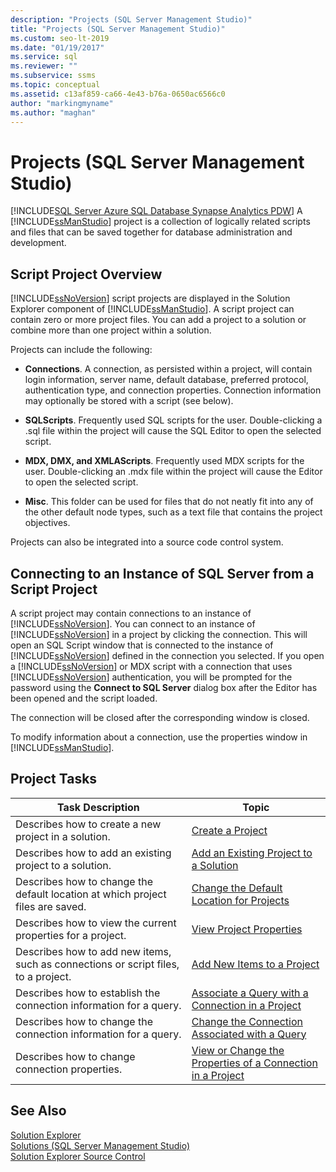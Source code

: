 ```yaml
---
description: "Projects (SQL Server Management Studio)"
title: "Projects (SQL Server Management Studio)"
ms.custom: seo-lt-2019
ms.date: "01/19/2017"
ms.service: sql
ms.reviewer: ""
ms.subservice: ssms
ms.topic: conceptual
ms.assetid: c13af859-ca66-4e43-b76a-0650ac6566c0
author: "markingmyname"
ms.author: "maghan"
---
```

# Projects (SQL Server Management Studio)
[!INCLUDE[SQL Server Azure SQL Database Synapse Analytics PDW](../../includes/applies-to-version/sql-asdb-asdbmi-asa-pdw.md)]
A [!INCLUDE[ssManStudio](../../includes/ssmanstudio-md.md)] project is a collection of logically related scripts and files that can be saved together for database administration and development.  
  
## Script Project Overview  
[!INCLUDE[ssNoVersion](../../includes/ssnoversion-md.md)] script projects are displayed in the Solution Explorer component of [!INCLUDE[ssManStudio](../../includes/ssmanstudio-md.md)]. A script project can contain zero or more project files. You can add a project to a solution or combine more than one project within a solution.  
  
Projects can include the following:  
  
-   **Connections**. A connection, as persisted within a project, will contain login information, server name, default database, preferred protocol, authentication type, and connection properties. Connection information may optionally be stored with a script (see below).  
  
-   **SQLScripts**. Frequently used SQL scripts for the user. Double-clicking a .sql file within the project will cause the SQL Editor to open the selected script.  
  
-   **MDX, DMX, and XMLAScripts**. Frequently used MDX scripts for the user. Double-clicking an .mdx file within the project will cause the Editor to open the selected script.  
  
-   **Misc**. This folder can be used for files that do not neatly fit into any of the other default node types, such as a text file that contains the project objectives.  
  
Projects can also be integrated into a source code control system.  
  
## Connecting to an Instance of SQL Server from a Script Project  
A script project may contain connections to an instance of [!INCLUDE[ssNoVersion](../../includes/ssnoversion-md.md)]. You can connect to an instance of [!INCLUDE[ssNoVersion](../../includes/ssnoversion-md.md)] in a project by clicking the connection. This will open an SQL Script window that is connected to the instance of [!INCLUDE[ssNoVersion](../../includes/ssnoversion-md.md)] defined in the connection you selected. If you open a [!INCLUDE[ssNoVersion](../../includes/ssnoversion-md.md)] or MDX script with a connection that uses [!INCLUDE[ssNoVersion](../../includes/ssnoversion-md.md)] authentication, you will be prompted for the password using the **Connect to SQL Server** dialog box after the Editor has been opened and the script loaded.  
  
The connection will be closed after the corresponding window is closed.  
  
To modify information about a connection, use the properties window in [!INCLUDE[ssManStudio](../../includes/ssmanstudio-md.md)].  
  
## Project Tasks  
  
|Task Description|Topic|  
|--------------------|---------|  
|Describes how to create a new project in a solution.|[Create a Project](../../ssms/solution/create-a-project.md)|  
|Describes how to add an existing project to a solution.|[Add an Existing Project to a Solution](../../ssms/solution/add-an-existing-project-to-a-solution.md)|  
|Describes how to change the default location at which project files are saved.|[Change the Default Location for Projects](../../ssms/solution/change-the-default-location-for-projects.md)|  
|Describes how to view the current properties for a project.|[View Project Properties](../../ssms/solution/view-project-properties.md)|  
|Describes how to add new items, such as connections or script files, to a project.|[Add New Items to a Project](../../ssms/solution/add-new-items-to-a-project.md)|  
|Describes how to establish the connection information for a query.|[Associate a Query with a Connection in a Project](../../ssms/solution/associate-a-query-with-a-connection-in-a-project.md)|  
|Describes how to change the connection information for a query.|[Change the Connection Associated with a Query](../../ssms/solution/change-the-connection-associated-with-a-query.md)|  
|Describes how to change connection properties.|[View or Change the Properties of a Connection in a Project](../../ssms/solution/view-or-change-the-properties-of-a-connection-in-a-project.md)|  
  
## See Also  
[Solution Explorer](../../ssms/solution/solution-explorer.md)  
[Solutions &#40;SQL Server Management Studio&#41;](../../ssms/solution/solutions-sql-server-management-studio.md)  
[Solution Explorer Source Control](./solution-explorer.md)  
